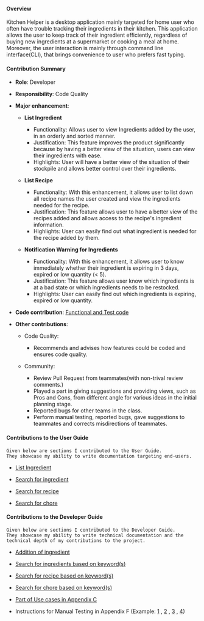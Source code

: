 #### Overview 
Kitchen Helper is a desktop application mainly targeted for home user who often have trouble tracking their ingredients in their kitchen. This application allows the user to keep track of their ingredient efficiently, regardless of buying new ingredients at a supermarket or cooking a meal at home. Moreover, the user interaction is mainly through command line interface(CLI), that brings convenience to user who prefers fast typing.

#### Contribution Summary   

+ **Role**: Developer

+ **Responsibility**: Code Quality
 
+ **Major enhancement**:
   + **List Ingredient**
      + Functionality: Allows user to view Ingredients added by the user, in an orderly and sorted manner.
      + Justification: This feature improves the product significantly because by having a better view of the situation, users can view their ingredients with ease.
      + Highlights: User will have a better view of the situation of their stockpile and allows better control over their ingredients. 
      
   + **List Recipe**
      + Functionality: With this enhancement, it allows user to list down all recipe names the user created and view the ingredients needed for the recipe. 
      + Justification: This feature allows user to have a better view of the recipes added and allows access to the recipe's ingredient information. 
      + Highlights: User can easily find out what ingredient is needed for the recipe added by them.  
      
   + **Notification Warning for Ingredients**
      + Functionality: With this enhancement, it allows user to know immediately whether their ingredient is expiring in 3 days, expired or low quantity (< 5). 
      + Justification: This feature allows user know which ingredients is at a bad state or which ingredients needs to be restocked. 
      + Highlights: User can easily find out which ingredients is expiring, expired or low quantity. 

      
+ **Code contribution**: [Functional and Test code](https://nus-cs2113-ay1920s2.github.io/tp-dashboard/#search=jensonwee&sort=groupTitle&sortWithin=title&since=2020-03-01&timeframe=commit&mergegroup=false&groupSelect=groupByRepos&breakdown=false)

+ **Other contributions**:
   + Code Quality:
     + Recommends and advises how features could be coded and ensures code quality.
     
   + Community:
     + Review Pull Request from teammates(with non-trival review comments.)
     + Played a part in giving suggestions and providing views, such as Pros and Cons, from different angle for various ideas in the initial planning stage.
     + Reported bugs for other teams in the class.
     + Perform manual testing, reported bugs, gave suggestions to teammates and corrects misdirections of teammates.
       
#### Contributions to the User Guide
```
Given below are sections I contributed to the User Guide.   
They showcase my ability to write documentation targeting end-users.
```
+ [List Ingredient](https://ay1920s2-cs2113t-m16-2.github.io/tp/UserGuide#331-adding-an-ingredient-addingredient-jin-fa) 

+ [Search for ingredient](https://ay1920s2-cs2113t-m16-2.github.io/tp/UserGuide#334-search-for-ingredient-searchingredient-jin-fa)

+ [Search for recipe](https://ay1920s2-cs2113t-m16-2.github.io/tp/UserGuide#344-search-for-recipe-searchrecipe-jin-fa)

+ [Search for chore](https://ay1920s2-cs2113t-m16-2.github.io/tp/UserGuide#354-search-for-chore-searchchore-jin-fa)

#### Contributions to the Developer Guide

```
Given below are sections I contributed to the Developer Guide. 
They showcase my ability to write technical documentation and the technical depth of my contributions to the project.
```

+ [Addition of ingredient](https://ay1920s2-cs2113t-m16-2.github.io/tp/DeveloperGuide#411-addition-of-ingredient)

+ [Search for ingredients based on keyword(s)](https://ay1920s2-cs2113t-m16-2.github.io/tp/DeveloperGuide#414-search-for-ingredients-based-on-keywords)

+ [Search for recipe based on keyword(s)](https://ay1920s2-cs2113t-m16-2.github.io/tp/DeveloperGuide#425-search-for-recipe-based-on-keywords)

+ [Search for chore based on keyword(s)](https://ay1920s2-cs2113t-m16-2.github.io/tp/DeveloperGuide#434-search-for-chore-based-on-keywords)

+ [Part of Use cases in Appendix C](https://ay1920s2-cs2113t-m16-2.github.io/tp/DeveloperGuide#appendix-c-value-proposition---use-cases)

+ Instructions for Manual Testing in Appendix F (Example: [1](https://ay1920s2-cs2113t-m16-2.github.io/tp/DeveloperGuide#f2-add-an-ingredient)
, [2](https://ay1920s2-cs2113t-m16-2.github.io/tp/DeveloperGuide#f5-search-for-ingredient)
, [3](https://ay1920s2-cs2113t-m16-2.github.io/tp/DeveloperGuide#f10-search-for-recipe)
, [4](https://ay1920s2-cs2113t-m16-2.github.io/tp/DeveloperGuide#f14-search-for-chore))
